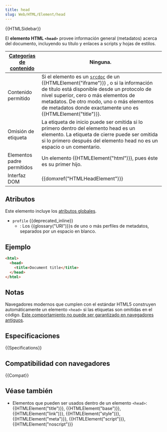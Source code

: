 ```yaml
---
title: head
slug: Web/HTML/Element/head
---
```


{{HTMLSidebar}}

El **elemento HTML `<head>`** provee información general (metadatos) acerca del documento, incluyendo su título y enlaces a scripts y hojas de estilos.

| [Categorías de contenido](/es/docs/Web/HTML/Content_categories) | Ninguna.                                                                                                                                                                                                                                                                                                                            |
| -------------------------------------------------------------------------- | ----------------------------------------------------------------------------------------------------------------------------------------------------------------------------------------------------------------------------------------------------------------------------------------------------------------------------------- |
| Contenido permitido                                                        | Si el elemento es un [`srcdoc`](/es/docs/Web/HTML/Element/iframe#srcdoc) de un {{HTMLElement("iframe")}} , o si la información de título está disponible desde un protocolo de nivel superior, cero o más elementos de metadatos. De otro modo, uno o más elementos de metadatos donde exactamente uno es {{HTMLElement("title")}}. |
| Omisión de etiqueta                                                        | La etiqueta de inicio puede ser omitida si lo primero dentro del elemento head es un elemento. La etiqueta de cierre puede ser omitida si lo primero después del elemento head no es un espacio o un comentario.                                                                                                                    |
| Elementos padre permitidos                                                 | Un elemento {{HTMLElement("html")}}, pues éste es su primer hijo.                                                                                                                                                                                                                                                                   |
| Interfaz DOM                                                               | {{domxref("HTMLHeadElement")}}                                                                                                                                                                                                                                                                                                      |

## Atributos

Este elemento incluye los [atributos globales](/es/docs/Web/HTML/Global_attributes).

- `profile` {{deprecated_inline}}
  - : Los {{glossary("URI")}}s de uno o más perfiles de metadatos, separados por un espacio en blanco.

## Ejemplo

```html
<html>
  <head>
    <title>Document title</title>
  </head>
</html>
```

## Notas

Navegadores modernos que cumplen con el estándar HTML5 construyen automáticamente un elemento `<head>` si las etiquetas son omitidas en el código. [Este comportamiento no puede ser garantizado en navegadores antiguos](https://www.stevesouders.com/blog/2010/05/12/autohead-my-first-browserscope-user-test/).

## Especificaciones

{{Specifications}}

## Compatibilidad con navegadores

{{Compat}}

## Véase también

- Elementos que pueden ser usados dentro de un elemento `<head>`: {{HTMLElement("title")}}, {{HTMLElement("base")}}, {{HTMLElement("link")}}, {{HTMLElement("style")}}, {{HTMLElement("meta")}}, {{HTMLElement("script")}}, {{HTMLElement("noscript")}}
